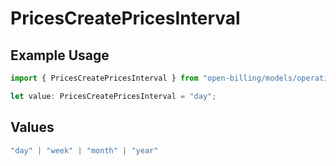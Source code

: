 # PricesCreatePricesInterval

## Example Usage

```typescript
import { PricesCreatePricesInterval } from "open-billing/models/operations";

let value: PricesCreatePricesInterval = "day";
```

## Values

```typescript
"day" | "week" | "month" | "year"
```